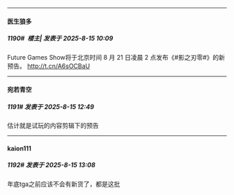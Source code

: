 ﻿
*****

####  医生狼多  
##### 1190#         楼主| 发表于 2025-8-15 10:09

Future Games Show将于北京时间 8 月 21 日凌晨 2 点发布《#影之刃零#》的新预告。 http://t.cn/A6sOCBaU ​​​


*****

####  宛若青空  
##### 1191#       发表于 2025-8-15 12:49

估计就是试玩的内容剪辑下的预告


*****

####  kaion111  
##### 1192#       发表于 2025-8-15 13:08

年底tga之前应该不会有新货了，都是这批

